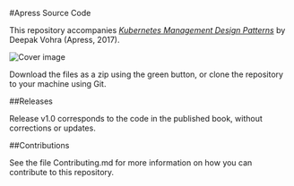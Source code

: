#Apress Source Code

This repository accompanies [*Kubernetes Management Design Patterns*](http://www.apress.com/9781484225974) by Deepak Vohra (Apress, 2017).

![Cover image](9781484225974.jpg)

Download the files as a zip using the green button, or clone the repository to your machine using Git.

##Releases

Release v1.0 corresponds to the code in the published book, without corrections or updates.

##Contributions

See the file Contributing.md for more information on how you can contribute to this repository.
